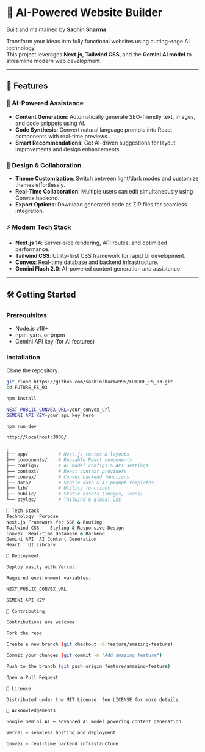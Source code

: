 # 🚀 AI-Powered Website Builder  

Built and maintained by **Sachin Sharma**  

Transform your ideas into fully functional websites using cutting-edge AI technology.  
This project leverages **Next.js**, **Tailwind CSS**, and the **Gemini AI model** to streamline modern web development.  

---

## 🌟 Features  

### 🤖 AI-Powered Assistance  
- **Content Generation**: Automatically generate SEO-friendly text, images, and code snippets using AI.  
- **Code Synthesis**: Convert natural language prompts into React components with real-time previews.  
- **Smart Recommendations**: Get AI-driven suggestions for layout improvements and design enhancements.  

### 🎨 Design & Collaboration  
- **Theme Customization**: Switch between light/dark modes and customize themes effortlessly.  
- **Real-Time Collaboration**: Multiple users can edit simultaneously using Convex backend.  
- **Export Options**: Download generated code as ZIP files for seamless integration.  

### ⚡ Modern Tech Stack  
- **Next.js 14**: Server-side rendering, API routes, and optimized performance.  
- **Tailwind CSS**: Utility-first CSS framework for rapid UI development.  
- **Convex**: Real-time database and backend infrastructure.  
- **Gemini Flash 2.0**: AI-powered content generation and assistance.  

---

## 🛠️ Getting Started  

### Prerequisites  
- Node.js v18+  
- npm, yarn, or pnpm  
- Gemini API key (for AI features)  

### Installation  
Clone the repository:  
```bash
git clone https://github.com/sachinsharma995/FUTURE_FS_03.git
cd FUTURE_FS_03

npm install

NEXT_PUBLIC_CONVEX_URL=your_convex_url
GEMINI_API_KEY=your_api_key_here

npm run dev

http://localhost:3000/

.
├── app/           # Next.js routes & layouts
├── components/    # Reusable React components
├── configs/       # AI model configs & API settings
├── context/       # React context providers
├── convex/        # Convex backend functions
├── data/          # Static data & AI prompt templates
├── lib/           # Utility functions
├── public/        # Static assets (images, icons)
└── styles/        # Tailwind & global CSS

🔧 Tech Stack
Technology	Purpose
Next.js	Framework for SSR & Routing
Tailwind CSS	Styling & Responsive Design
Convex	Real-time Database & Backend
Gemini API	AI Content Generation
React	UI Library

🚀 Deployment

Deploy easily with Vercel.

Required environment variables:

NEXT_PUBLIC_CONVEX_URL

GEMINI_API_KEY

🤝 Contributing

Contributions are welcome!

Fork the repo

Create a new branch (git checkout -b feature/amazing-feature)

Commit your changes (git commit -m "Add amazing feature")

Push to the branch (git push origin feature/amazing-feature)

Open a Pull Request

📜 License

Distributed under the MIT License. See LICENSE for more details.

🙌 Acknowledgements

Google Gemini AI – advanced AI model powering content generation

Vercel – seamless hosting and deployment

Convex – real-time backend infrastructure

